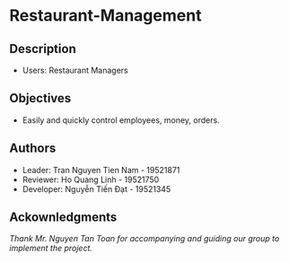 # Restaurant-Management

## Description
- Users: Restaurant Managers

## Objectives
- Easily and quickly control employees, money, orders.

## Authors
- Leader: Tran Nguyen Tien Nam - 19521871
- Reviewer: Ho Quang Linh - 19521750
- Developer: Nguyễn Tiến Đạt - 19521345

## Ackownledgments
*Thank Mr. Nguyen Tan Toan for accompanying and guiding our group to implement the project.*
